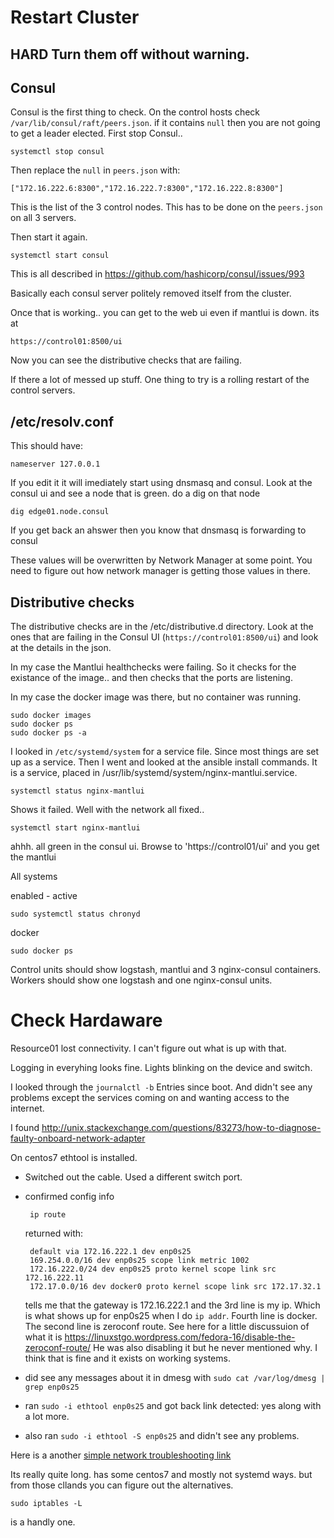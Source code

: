 # Restart Cluster

## HARD Turn them off without warning.

## Consul

Consul is the first thing to check. On the control hosts check `/var/lib/consul/raft/peers.json`.
if it contains `null` then you are not going to get a leader elected.   First stop Consul..

    systemctl stop consul

Then replace the `null` in `peers.json` with:

    ["172.16.222.6:8300","172.16.222.7:8300","172.16.222.8:8300"]

This is the list of the 3 control nodes. This has to be done on the `peers.json` on all 3 servers.

Then start it again.

    systemctl start consul


This is all described in https://github.com/hashicorp/consul/issues/993

Basically each consul server politely removed itself from the cluster.



Once that is working.. you can get to the web ui even if mantlui is down.  its at

    https://control01:8500/ui

Now you can see the distributive checks that are failing.

If there a lot of messed up stuff. One thing to try is a rolling restart of the control servers.

## /etc/resolv.conf

This should have:

    nameserver 127.0.0.1

If you edit it it will imediately start using dnsmasq and consul. Look at the consul ui and see a node
that is green.  do a dig on that node

    dig edge01.node.consul

If you get back an ahswer then you know that dnsmasq is forwarding to consul

These values will be overwritten by Network Manager at some point.  You need to figure out how network
manager is getting those values in there.

## Distributive checks


The distributive checks are in the /etc/distributive.d directory.  Look at the ones that are failing
in the Consul UI (`https://control01:8500/ui`) and look at the details in the json.

In my case the Mantlui healthchecks were failing.  So it checks for the existance of the image.. and then checks
that the ports are listening.

In my case the docker image was there, but no container was running.

    sudo docker images
    sudo docker ps
    sudo docker ps -a

I looked in `/etc/systemd/system` for a service file. Since most things are set up as a service.   Then I
went and looked at the ansible install commands. It is a service, placed in
/usr/lib/systemd/system/nginx-mantlui.service.

    systemctl status nginx-mantlui

Shows it failed.  Well with the network all fixed..

    systemctl start nginx-mantlui

ahhh. all green in the consul ui.  Browse to 'https://control01/ui'  and you get the mantlui







All systems

enabled - active

    sudo systemctl status chronyd

docker

    sudo docker ps

Control units should show logstash, mantlui and 3 nginx-consul containers.   Workers should show
 one logstash and one nginx-consul units.



# Check Hardaware

Resource01 lost connectivity.  I can't figure out what is up with that.

Logging in everyhing looks fine.  Lights blinking on the device and switch.

I looked through the `journalctl -b`  Entries since boot.  And didn't see any problems except the services
coming on and wanting access to the internet.

 I found http://unix.stackexchange.com/questions/83273/how-to-diagnose-faulty-onboard-network-adapter

On centos7 ethtool is installed.

 * Switched out the cable.  Used a different switch port.
 * confirmed config info

        ip route
   returned with:

        default via 172.16.222.1 dev enp0s25
        169.254.0.0/16 dev enp0s25 scope link metric 1002
        172.16.222.0/24 dev enp0s25 proto kernel scope link src 172.16.222.11
        172.17.0.0/16 dev docker0 proto kernel scope link src 172.17.32.1

   tells me that the gateway is 172.16.222.1 and the 3rd line is my ip.  Which is what shows up for
   enp0s25 when I do `ip addr`.  Fourth line is docker.  The second line is zeroconf route.
   See here for a little discussuion of what it is https://linuxstgo.wordpress.com/fedora-16/disable-the-zeroconf-route/
   He was also disabling it but he never mentioned why.  I think that is fine and it exists on working
   systems.

 * did see any messages about it in dmesg  with `sudo cat /var/log/dmesg | grep enp0s25`
 * ran `sudo -i ethtool enp0s25` and got back link detected: yes along with a lot more.
 * also ran `sudo -i ethtool -S enp0s25` and didn't see any problems.

Here is a another [simple network troubleshooting link](http://www.linuxhomenetworking.com/wiki/index.php/Quick_HOWTO_%3a_Ch04_%3a_Simple_Network_Troubleshooting#.VvNaPxIrJ-U)

Its really quite long.  has some centos7 and mostly not systemd ways. but from those cllands you can figure out the
alternatives.

    sudo iptables -L

is a handly one.